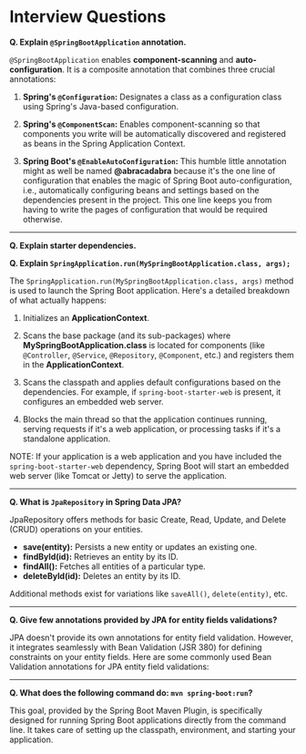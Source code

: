 # Interview Questions

**Q. Explain `@SpringBootApplication` annotation.**

`@SpringBootApplication` enables **component-scanning** and **auto-configuration**. It is a composite annotation that combines three crucial annotations:

1. **Spring's `@Configuration`:** Designates a class as a configuration class using Spring's Java-based configuration.

2. **Spring's `@ComponentScan`:** Enables component-scanning so that components you write will be automatically discovered and registered as beans in the Spring Application Context.

3. **Spring Boot's `@EnableAutoConfiguration`:** This humble little annotation might as well be named **@abracadabra** because it's the one line of configuration that enables the magic of Spring Boot auto-configuration, i.e., automatically configuring beans and settings based on the dependencies present in the project. This one line keeps you from having to write the pages of configuration that would be required otherwise.

---

**Q. Explain starter dependencies.**

**Q. Explain `SpringApplication.run(MySpringBootApplication.class, args);`**

The `SpringApplication.run(MySpringBootApplication.class, args)` method is used to launch the Spring Boot application. Here's a detailed breakdown of what actually happens:

1. Initializes an **ApplicationContext**. 

2. Scans the base package (and its sub-packages) where **MySpringBootApplication.class** is located for components (like `@Controller`, `@Service`, `@Repository`, `@Component`, etc.) and registers them in the **ApplicationContext**.

3. Scans the classpath and applies default configurations based on the dependencies. For example, if `spring-boot-starter-web` is present, it configures an embedded web server.

4. Blocks the main thread so that the application continues running, serving requests if it's a web application, or processing tasks if it's a standalone application.

NOTE: If your application is a web application and you have included the `spring-boot-starter-web` dependency, Spring Boot will start an embedded web server (like Tomcat or Jetty) to serve the application.

---

**Q. What is `JpaRepository` in Spring Data JPA?**

JpaRepository offers methods for basic Create, Read, Update, and Delete (CRUD) operations on your entities.

- **save(entity):** Persists a new entity or updates an existing one.
- **findById(id):** Retrieves an entity by its ID.
- **findAll():** Fetches all entities of a particular type.
- **deleteById(id):** Deletes an entity by its ID.

Additional methods exist for variations like `saveAll()`, `delete(entity)`, etc.

---

**Q. Give few annotations provided by JPA for entity fields validations?**

JPA doesn't provide its own annotations for entity field validation. However, it integrates seamlessly with Bean Validation (JSR 380) for defining constraints on your entity fields. Here are some commonly used Bean Validation annotations for JPA entity field validations:

---

**Q. What does the following command do: `mvn spring-boot:run`?**

This goal, provided by the Spring Boot Maven Plugin, is specifically designed for running Spring Boot applications directly from the command line. It takes care of setting up the classpath, environment, and starting your application.
